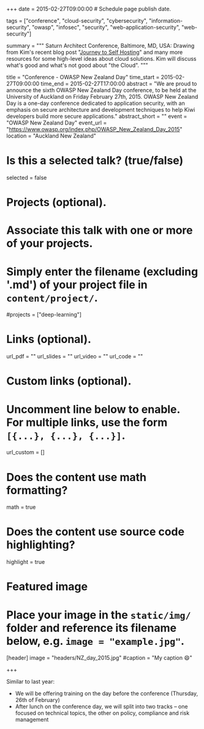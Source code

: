 +++
date = 2015-02-27T09:00:00  # Schedule page publish date.

tags = ["conference", "cloud-security", "cybersecurity", "information-security", "owasp", "infosec", "security", "web-application-security", "web-security"]

summary = """
Saturn Architect Conference, Baltimore, MD, USA: Drawing from Kim's recent blog post \"[Journey to Self Hosting](https://binarymist.wordpress.com/2014/11/29/journey-to-self-hosting/)\" and many more resources for some high-level ideas about cloud solutions. Kim will discuss what's good and what's not good about \"the Cloud\".
"""

title = "Conference - OWASP New Zealand Day"
time_start = 2015-02-27T09:00:00
time_end = 2015-02-27T17:00:00
abstract = "We are proud to announce the sixth OWASP New Zealand Day conference, to be held at the University of Auckland on Friday February 27th, 2015. OWASP New Zealand Day is a one-day conference dedicated to application security, with an emphasis on secure architecture and development techniques to help Kiwi developers build more secure applications."
abstract_short = ""
event = "OWASP New Zealand Day"
event_url = "https://www.owasp.org/index.php/OWASP_New_Zealand_Day_2015"
location = "Auckland New Zealand"

# Is this a selected talk? (true/false)
selected = false

# Projects (optional).
#   Associate this talk with one or more of your projects.
#   Simply enter the filename (excluding '.md') of your project file in `content/project/`.
#projects = ["deep-learning"]

# Links (optional).
url_pdf = ""
url_slides = ""
url_video = ""
url_code = ""

# Custom links (optional).
#   Uncomment line below to enable. For multiple links, use the form `[{...}, {...}, {...}]`.
url_custom = []


# Does the content use math formatting?
math = true

# Does the content use source code highlighting?
highlight = true

# Featured image
# Place your image in the `static/img/` folder and reference its filename below, e.g. `image = "example.jpg"`.
[header]
image = "headers/NZ_day_2015.jpg"
#caption = "My caption :smile:"

+++

Similar to last year:

* We will be offering training on the day before the conference (Thursday, 26th of February)
* After lunch on the conference day, we will split into two tracks – one focused on technical topics, the other on policy, compliance and risk management

